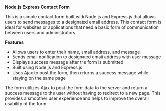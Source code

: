 <b>Node.js Express Contact Form</b><br>

This is a simple contact form built with Node.js and Express.js that allows users to send messages to a designated email address. This contact form is ideal for websites or applications that need a basic form of communication between users and administrators.<br>

<b>Features</b>
<ul>
    <li>Allows users to enter their name, email address, and message</li>
    <li>Sends email notification to designated email address with user message</li>
    <li>Displays success message after the form is submitted</li>
    <li>Built using Node.js and Express.js</li>
    <li>Uses Ajax to post the form, then returns a success message while staying on the same page</li>
</ul>

The form utilizes Ajax to post the form data to the server and return a success message to the user without having to redirect to a new page. This provides a smoother user experience and helps to improve the overall usability of the form.
